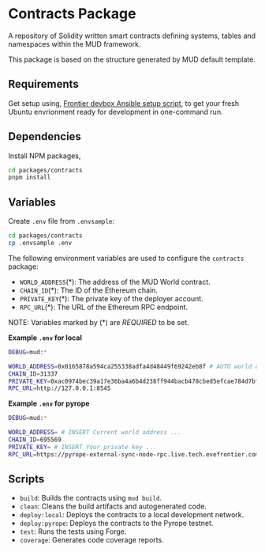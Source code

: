 # Contracts Package

A repository of Solidity written smart contracts defining systems, tables and namespaces within the MUD framework.

This package is based on the structure generated by MUD default template.


## Requirements

Get setup using, [Frontier devbox Ansible setup script](https://github.com/Algorithmic-Warfare/frontier-dev-box-setup), to get your fresh Ubuntu envrionment ready for development in one-command run.

## Dependencies

Install NPM packages,
```bash
cd packages/contracts
pnpm install
```

## Variables

Create `.env` file from `.envsample`:
```bash
cd packages/contracts
cp .envsample .env
```

The following environment variables are used to configure the `contracts` package:

-   `WORLD_ADDRESS`(\*): The address of the MUD World contract.
-   `CHAIN_ID`(\*): The ID of the Ethereum chain.
-   `PRIVATE_KEY`(\*): The private key of the deployer account.
-   `RPC_URL`(\*): The URL of the Ethereum RPC endpoint.

NOTE: Variables marked by (\*) are *REQUIRED* to be set.

**Example `.env` for local**
```sh
DEBUG=mud:*

WORLD_ADDRESS=0x0165878a594ca255338adfa4d48449f69242eb8f # AUTO world deployer address
CHAIN_ID=31337
PRIVATE_KEY=0xac0974bec39a17e36ba4a6b4d238ff944bacb478cbed5efcae784d7bf4f2ff80 # DEFAULT Anvil account 
RPC_URL=http://127.0.0.1:8545

```

**Example `.env` for pyrope**
```sh
DEBUG=mud:*

WORLD_ADDRESS= # INSERT Current world address ...
CHAIN_ID=695569
PRIVATE_KEY= # INSERT Your private key ...
RPC_URL=https://pyrope-external-sync-node-rpc.live.tech.evefrontier.com

```

## Scripts

-   `build`: Builds the contracts using `mud build`.
-   `clean`: Cleans the build artifacts and autogenerated code.
-   `deploy:local`: Deploys the contracts to a local development network.
-   `deploy:pyrope`: Deploys the contracts to the Pyrope testnet.
-   `test`: Runs the tests using Forge.
-   `coverage`: Generates code coverage reports.
